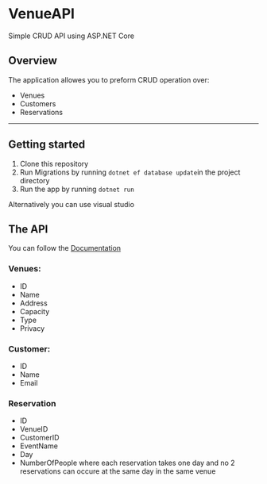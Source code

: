 # VenueAPI
Simple CRUD API using ASP.NET Core 
## Overview
The application allowes you to preform CRUD operation over:
* Venues
* Customers
* Reservations
-----------------------
## Getting started 

1. Clone this repository
2. Run Migrations by running `dotnet ef database update`in the project directory
3. Run the app by running `dotnet run`

Alternatively you can use visual studio
## The API
You can follow the [Documentation](https://documenter.getpostman.com/view/6342144/RznFpJ24)


### Venues:
* ID       
* Name 
* Address 
* Capacity
* Type
* Privacy

### Customer:
* ID
* Name
* Email

### Reservation
* ID
* VenueID
* CustomerID
* EventName
* Day
* NumberOfPeople
where each reservation takes one day and no 2 reservations can occure at the same day in the same venue
